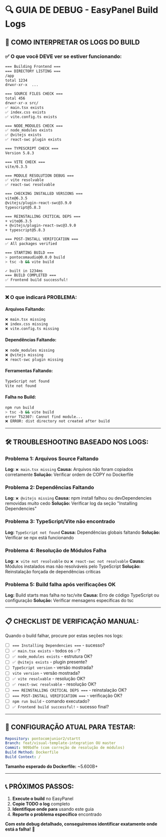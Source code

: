 # 🔍 GUIA DE DEBUG - EasyPanel Build Logs

## 🎯 **COMO INTERPRETAR OS LOGS DO BUILD**

### **✅ O que você DEVE ver se estiver funcionando:**

```bash
=== Building Frontend ===
=== DIRECTORY LISTING ===
/app
total 1234
drwxr-xr-x  ...

=== SOURCE FILES CHECK ===
total 456
drwxr-xr-x src/
✅ main.tsx exists
✅ index.css exists  
✅ vite.config.ts exists

=== NODE_MODULES CHECK ===
✅ node_modules exists
✅ @vitejs exists
✅ react-swc plugin exists

=== TYPESCRIPT CHECK ===
Version 5.8.3

=== VITE CHECK ===
vite/6.3.5

=== MODULE RESOLUTION DEBUG ===
✅ vite resolvable
✅ react-swc resolvable

=== CHECKING INSTALLED VERSIONS ===
vite@6.3.5
@vitejs/plugin-react-swc@3.9.0
typescript@5.8.3

=== REINSTALLING CRITICAL DEPS ===
+ vite@6.3.5
+ @vitejs/plugin-react-swc@3.9.0
+ typescript@5.8.3

=== POST-INSTALL VERIFICATION ===
✅ All packages verified

=== STARTING BUILD ===
> pontocomaudio@0.0.0 build
> tsc -b && vite build

✓ built in 1234ms
=== BUILD COMPLETED ===
✅ Frontend build successful!
```

---

### **❌ O que indicará PROBLEMA:**

#### **Arquivos Faltando:**
```bash
❌ main.tsx missing
❌ index.css missing  
❌ vite.config.ts missing
```

#### **Dependências Faltando:**
```bash
❌ node_modules missing
❌ @vitejs missing
❌ react-swc plugin missing
```

#### **Ferramentas Faltando:**
```bash
TypeScript not found
Vite not found
```

#### **Falha no Build:**
```bash
npm run build
> tsc -b && vite build
error TS2307: Cannot find module...
❌ ERROR: dist directory not created after build
```

---

## 🛠️ **TROUBLESHOOTING BASEADO NOS LOGS:**

### **Problema 1: Arquivos Source Faltando**
**Log:** `❌ main.tsx missing`
**Causa:** Arquivos não foram copiados corretamente
**Solução:** Verificar ordem de COPY no Dockerfile

### **Problema 2: Dependências Faltando** 
**Log:** `❌ @vitejs missing`
**Causa:** npm install falhou ou devDependencies removidas muito cedo
**Solução:** Verificar log da seção "Installing Dependencies"

### **Problema 3: TypeScript/Vite não encontrado**
**Log:** `TypeScript not found`
**Causa:** Dependências globais faltando
**Solução:** Verificar se npx está funcionando

### **Problema 4: Resolução de Módulos Falha**
**Log:** `❌ vite not resolvable` ou `❌ react-swc not resolvable`
**Causa:** Módulos instalados mas não resolváveis pelo TypeScript
**Solução:** Reinstalação forçada de dependências críticas

### **Problema 5: Build falha após verificações OK**
**Log:** Build starts mas falha no tsc/vite
**Causa:** Erro de código TypeScript ou configuração
**Solução:** Verificar mensagens específicas do tsc

---

## 📋 **CHECKLIST DE VERIFICAÇÃO MANUAL:**

Quando o build falhar, procure por estas seções nos logs:

- [ ] `=== Installing Dependencies ===` - sucesso?
- [ ] `✅ main.tsx exists` - todos os ✅?
- [ ] `✅ node_modules exists` - estrutura OK?
- [ ] `✅ @vitejs exists` - plugin presente?
- [ ] `TypeScript version` - versão mostrada?
- [ ] `vite version` - versão mostrada?
- [ ] `✅ vite resolvable` - resolução OK?
- [ ] `✅ react-swc resolvable` - resolução OK?
- [ ] `=== REINSTALLING CRITICAL DEPS ===` - reinstalação OK?
- [ ] `=== POST-INSTALL VERIFICATION ===` - verificação OK?
- [ ] `npm run build` - comando executado?
- [ ] `✅ Frontend build successful!` - sucesso final?

---

## 🚀 **CONFIGURAÇÃO ATUAL PARA TESTAR:**

```yaml
Repository: pontocomjunior2/startt
Branch: feat/visual-template-integration OU master
Commit: 909bdfe (com correção de resolução de módulos)
Build Method: Dockerfile
Build Context: /
```

**Tamanho esperado do Dockerfile:** ~5.600B+

---

## 📞 **PRÓXIMOS PASSOS:**

1. **Execute o build** no EasyPanel
2. **Copie TODO o log** completo
3. **Identifique onde para** usando este guia
4. **Reporte o problema específico** encontrado

**Com este debug detalhado, conseguiremos identificar exatamente onde está a falha!** 🎯 
